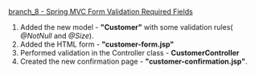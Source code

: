 [branch_8 - Spring MVC Form Validation Required Fields](https://github.com/ta4anka/springMVCTutorial/tree/branch_8)

1. Added the new model - **"Customer"**  with some validation rules( _@NotNull_ and _@Size_).
2. Added the HTML form - **"customer-form.jsp"**
3. Performed validation in the Controller class - **CustomerController**
4. Created the new confirmation page - **"customer-confirmation.jsp"**.
 
